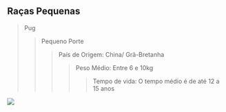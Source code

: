 ## Raças Pequenas

> Pug
>> Pequeno Porte
>>> País de Origem: China/ Grã-Bretanha
>>>> Peso Médio: Entre 6 e 10kg
>>>>> Tempo de vida: O tempo médio é de até 12 a 15 anos

![](https://petcaramelo.com/wp-content/uploads/2018/07/PUG-CACHORRO.jpg)